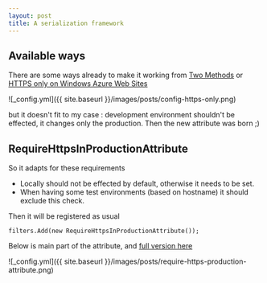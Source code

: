 ```yaml
---
layout: post
title: A serialization framework
---
```




## Available ways

There are some ways already to make it working from [Two Methods][1] or [HTTPS only on Windows Azure Web Sites][2]

![_config.yml]({{ site.baseurl }}/images/posts/config-https-only.png)

but it doesn't fit to my case : development environment shouldn't be effected, it changes only the production.
Then the new attribute was born ;)

## RequireHttpsInProductionAttribute

So it adapts for these requirements
- Locally should not be effected by default, otherwise it needs to be set.
- When having some test environments (based on hostname) it should exclude this check.

Then it will be registered as usual
```
filters.Add(new RequireHttpsInProductionAttribute());
```

Below is main part of the attribute, and [full version here][3]

![_config.yml]({{ site.baseurl }}/images/posts/require-https-production-attribute.png)



[1]: http://blog.smarx.com/posts/redirecting-to-https-in-windows-azure-two-methods
[2]: http://blogs.msdn.com/b/benjaminperkins/archive/2014/01/07/https-only-on-windows-azure-web-sites.aspx
[3]: https://github.com/netvietdev/RabbitFoundation/blob/master/Rabbit.Web.Mvc/Filters/RequireHttpsInProductionAttribute.cs
